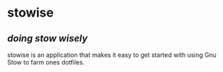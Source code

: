 # stowise
## _doing stow wisely_

stowise is an application that makes it easy to get started with using Gnu Stow to farm ones dotfiles.
